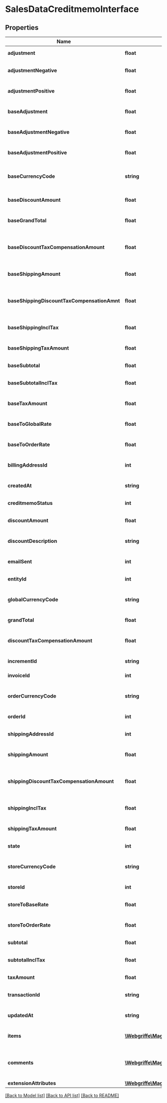 # SalesDataCreditmemoInterface

## Properties
Name | Type | Description | Notes
------------ | ------------- | ------------- | -------------
**adjustment** | **float** | Credit memo adjustment. | [optional] 
**adjustmentNegative** | **float** | Credit memo negative adjustment. | [optional] 
**adjustmentPositive** | **float** | Credit memo positive adjustment. | [optional] 
**baseAdjustment** | **float** | Credit memo base adjustment. | [optional] 
**baseAdjustmentNegative** | **float** | Credit memo negative base adjustment. | [optional] 
**baseAdjustmentPositive** | **float** | Credit memo positive base adjustment. | [optional] 
**baseCurrencyCode** | **string** | Credit memo base currency code. | [optional] 
**baseDiscountAmount** | **float** | Credit memo base discount amount. | [optional] 
**baseGrandTotal** | **float** | Credit memo base grand total. | [optional] 
**baseDiscountTaxCompensationAmount** | **float** | Credit memo base discount tax compensation amount. | [optional] 
**baseShippingAmount** | **float** | Credit memo base shipping amount. | [optional] 
**baseShippingDiscountTaxCompensationAmnt** | **float** | Credit memo base shipping discount tax compensation amount. | [optional] 
**baseShippingInclTax** | **float** | Credit memo base shipping including tax. | [optional] 
**baseShippingTaxAmount** | **float** | Credit memo base shipping tax amount. | [optional] 
**baseSubtotal** | **float** | Credit memo base subtotal. | [optional] 
**baseSubtotalInclTax** | **float** | Credit memo base subtotal including tax. | [optional] 
**baseTaxAmount** | **float** | Credit memo base tax amount. | [optional] 
**baseToGlobalRate** | **float** | Credit memo base-to-global rate. | [optional] 
**baseToOrderRate** | **float** | Credit memo base-to-order rate. | [optional] 
**billingAddressId** | **int** | Credit memo billing address ID. | [optional] 
**createdAt** | **string** | Credit memo created-at timestamp. | [optional] 
**creditmemoStatus** | **int** | Credit memo status. | [optional] 
**discountAmount** | **float** | Credit memo discount amount. | [optional] 
**discountDescription** | **string** | Credit memo discount description. | [optional] 
**emailSent** | **int** | Credit memo email sent flag value. | [optional] 
**entityId** | **int** | Credit memo ID. | [optional] 
**globalCurrencyCode** | **string** | Credit memo global currency code. | [optional] 
**grandTotal** | **float** | Credit memo grand total. | [optional] 
**discountTaxCompensationAmount** | **float** | Credit memo discount tax compensation amount. | [optional] 
**incrementId** | **string** | Credit memo increment ID. | [optional] 
**invoiceId** | **int** | Credit memo invoice ID. | [optional] 
**orderCurrencyCode** | **string** | Credit memo order currency code. | [optional] 
**orderId** | **int** | Credit memo order ID. | 
**shippingAddressId** | **int** | Credit memo shipping address ID. | [optional] 
**shippingAmount** | **float** | Credit memo shipping amount. | [optional] 
**shippingDiscountTaxCompensationAmount** | **float** | Credit memo shipping discount tax compensation amount. | [optional] 
**shippingInclTax** | **float** | Credit memo shipping including tax. | [optional] 
**shippingTaxAmount** | **float** | Credit memo shipping tax amount. | [optional] 
**state** | **int** | Credit memo state. | [optional] 
**storeCurrencyCode** | **string** | Credit memo store currency code. | [optional] 
**storeId** | **int** | Credit memo store ID. | [optional] 
**storeToBaseRate** | **float** | Credit memo store-to-base rate. | [optional] 
**storeToOrderRate** | **float** | Credit memo store-to-order rate. | [optional] 
**subtotal** | **float** | Credit memo subtotal. | [optional] 
**subtotalInclTax** | **float** | Credit memo subtotal including tax. | [optional] 
**taxAmount** | **float** | Credit memo tax amount. | [optional] 
**transactionId** | **string** | Credit memo transaction ID. | [optional] 
**updatedAt** | **string** | Credit memo updated-at timestamp. | [optional] 
**items** | [**\Webgriffe\MagentoApiClient\Webgriffe\MagentoApiClient\Model\SalesDataCreditmemoItemInterface[]**](SalesDataCreditmemoItemInterface.md) | Array of credit memo items. | 
**comments** | [**\Webgriffe\MagentoApiClient\Webgriffe\MagentoApiClient\Model\SalesDataCreditmemoCommentInterface[]**](SalesDataCreditmemoCommentInterface.md) | Array of any credit memo comments. Otherwise, null. | [optional] 
**extensionAttributes** | [**\Webgriffe\MagentoApiClient\Webgriffe\MagentoApiClient\Model\SalesDataCreditmemoExtensionInterface**](SalesDataCreditmemoExtensionInterface.md) |  | [optional] 

[[Back to Model list]](../README.md#documentation-for-models) [[Back to API list]](../README.md#documentation-for-api-endpoints) [[Back to README]](../README.md)


